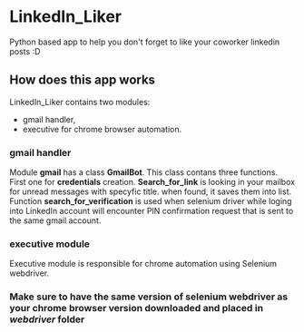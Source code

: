 # LinkedIn_Liker
Python based app to help you don't forget to like your coworker linkedin posts :D

## How does this app works
LinkedIn_Liker contains two modules:
- gmail handler,
- executive for chrome browser automation.

### gmail handler
Module **gmail** has a class **GmailBot**. This class contans three functions. First one for **credentials** creation. 
**Search_for_link** is looking in your mailbox for unread messages with specyfic title. when found, it saves them into 
list. Function **search_for_verification** is used when selenium driver while loging into LinkedIn account will 
encounter PIN confirmation request that is sent to the same gmail account. 

### executive module
Executive module is responsible for chrome automation using Selenium webdriver.

### Make sure to have the same version of selenium webdriver as your chrome browser version downloaded and placed in *webdriver* folder
